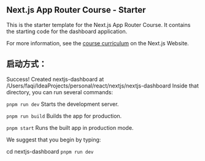 ## Next.js App Router Course - Starter

This is the starter template for the Next.js App Router Course. It contains the starting code for the dashboard application.

For more information, see the [course curriculum](https://nextjs.org/learn) on the Next.js Website.


## 启动方式：

Success! Created nextjs-dashboard at /Users/faqi/IdeaProjects/personal/react/nextjs/nextjs-dashboard
Inside that directory, you can run several commands:

  `pnpm run dev`
    Starts the development server.

  `pnpm run build`
    Builds the app for production.

  `pnpm start`
    Runs the built app in production mode.

We suggest that you begin by typing:

  cd nextjs-dashboard
  `pnpm run dev`

